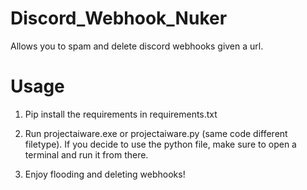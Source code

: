 # Discord_Webhook_Nuker
Allows you to spam and delete discord webhooks given a url.

# Usage
1. Pip install the requirements in requirements.txt

2. Run projectaiware.exe or projectaiware.py (same code different filetype). If you decide to use the python file, make sure to open a terminal and run it from there.

3. Enjoy flooding and deleting webhooks!
